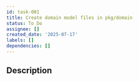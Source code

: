 ```yaml
---
id: task-001
title: Create domain model files in pkg/domain
status: To Do
assignee: []
created_date: '2025-07-17'
labels: []
dependencies: []
---
```


## Description
